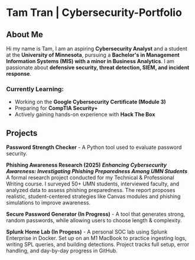 # Tam Tran | Cybersecurity-Portfolio

## About Me
Hi my name is Tam, I am an aspiring **Cybersecurity Analyst** and a student at the **University of Minnesota**, pursuing a **Bachelor's in Management Information Systems (MIS) with a minor in Business Analytics**. I am passionate about **defensive security, threat detection, SIEM, and incident response**.

### Currently Learning:
- Working on the **Google Cybersecurity Certificate (Module 3)**  
- Preparing for **CompTIA Security+**  
- Actively gaining hands-on experience with **Hack The Box**
  

## Projects
**Password Strength Checker** - A Python tool used to evaluate password security.

**Phishing Awareness Research (2025)**
***Enhancing Cybersecurity Awareness: Investigating Phishing Preparedness Among UMN Students***  
A formal research project conducted for my Technical & Professional Writing course. I surveyed 50+ UMN students, interviewed faculty, and analyzed data to assess phishing preparedness. The report proposes realistic, student-centered strategies like Canvas modules and phishing simulations to improve awareness. 

**Secure Password Generator (In Progress)** - A tool that generates strong, random passwords, while allowing users to choose length & complexity. 

**Splunk Home Lab (In Progess)** - A personal SOC lab using Splunk Enterprise in Docker. Set up on an M1 MacBook to practice ingesting logs, writing SPL queries, and building detections. Project tracks full setup, error handling, and day-by-day progress in GitHub.
